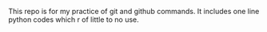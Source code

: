 This repo is for my practice of git and github commands. It includes one line python codes which r of little to no use.